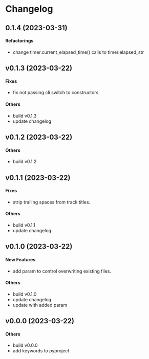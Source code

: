 # Changelog

## 0.1.4 (2023-03-31)

#### Refactorings

* change timer.current_elapsed_time() calls to timer.elapsed_str


## v0.1.3 (2023-03-22)

#### Fixes

* fix not passing cli switch to constructors
#### Others

* build v0.1.3
* update changelog


## v0.1.2 (2023-03-22)

#### Others

* build v0.1.2


## v0.1.1 (2023-03-22)

#### Fixes

* strip trailing spaces from track titles.
#### Others

* build v0.1.1
* update changelog


## v0.1.0 (2023-03-22)

#### New Features

* add param to control overwriting existing files.
#### Others

* build v0.1.0
* update changelog
* update with added param


## v0.0.0 (2023-03-22)

#### Others

* build v0.0.0
* add keywords to pyproject